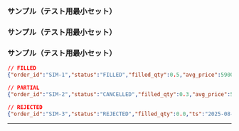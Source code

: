 <!-- AUTODOC:BEGIN mode=file_content path_globs=docs/_partials/apis/Do-Layer-Contract/10_samples_min.md title=サンプル（テスト用最小セット） -->
### サンプル（テスト用最小セット）

<!-- AUTODOC:BEGIN mode=file_content path_globs=docs/_partials/apis/Do-Layer-Contract/10_samples_min.md title=サンプル（テスト用最小セット） -->
### サンプル（テスト用最小セット）

<!-- AUTODOC:BEGIN mode=file_content path_globs=docs/_partials/apis/Do-Layer-Contract/10_samples_min.md title=サンプル（テスト用最小セット） -->
### サンプル（テスト用最小セット）

```json
// FILLED
{"order_id":"SIM-1","status":"FILLED","filled_qty":0.5,"avg_price":59001.0,"fees":0.12,"ts":"2025-08-12T06:58:03Z"}

// PARTIAL
{"order_id":"SIM-2","status":"CANCELLED","filled_qty":0.3,"avg_price":59010.0,"ts":"2025-08-12T07:01:00Z"}

// REJECTED
{"order_id":"SIM-3","status":"REJECTED","filled_qty":0.0,"ts":"2025-08-12T07:02:00Z","reason":{"code":"RISK_BOUNDARY_EXCEEDED"}}
```

---
<!-- AUTODOC:END -->
